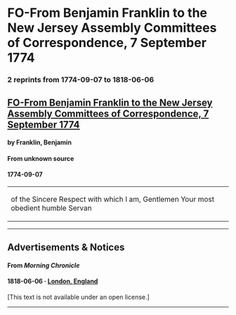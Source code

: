 
# FO-From Benjamin Franklin to the New Jersey Assembly Committees of Correspondence, 7 September 1774

### 2 reprints from 1774-09-07 to 1818-06-06

## [FO-From Benjamin Franklin to the New Jersey Assembly Committees of Correspondence, 7 September 1774](https://founders.archives.gov/documents/Franklin/01-21-02-0153)

#### by Franklin, Benjamin

#### From unknown source

#### 1774-09-07

<table style="width: 100%;"><tr><td style="width: 50%">

 of the Sincere Respect with which I am, Gentlemen Your most obedient humble Servan
</td></tr></table>

---

## Advertisements & Notices

#### From _Morning Chronicle_

#### 1818-06-06 &middot; [London, England](http://dbpedia.org/resource/London)

[This text is not available under an open license.]

---

